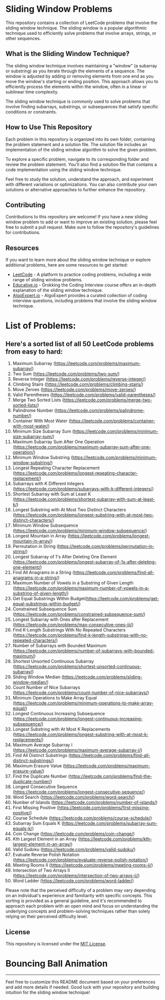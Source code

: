 

# Sliding Window Problems

This repository contains a collection of LeetCode problems that involve the sliding window technique. The sliding window is a popular algorithmic technique used to efficiently solve problems that involve arrays, strings, or other sequences.

## What is the Sliding Window Technique?

The sliding window technique involves maintaining a "window" (a subarray or substring) as you iterate through the elements of a sequence. The window is adjusted by adding or removing elements from one end as you move the window's starting or ending position. This approach allows you to efficiently process the elements within the window, often in a linear or sublinear time complexity.

The sliding window technique is commonly used to solve problems that involve finding subarrays, substrings, or subsequences that satisfy specific conditions or constraints.

## How to Use This Repository

Each problem in this repository is organized into its own folder, containing the problem statement and a solution file. The solution file includes an implementation of the sliding window algorithm to solve the given problem.

To explore a specific problem, navigate to its corresponding folder and review the problem statement. You'll also find a solution file that contains a code implementation using the sliding window technique.

Feel free to study the solution, understand the approach, and experiment with different variations or optimizations. You can also contribute your own solutions or alternative approaches to further enhance the repository.


## Contributing

Contributions to this repository are welcome! If you have a new sliding window problem to add or want to improve an existing solution, please feel free to submit a pull request. Make sure to follow the repository's guidelines for contributions.

## Resources

If you want to learn more about the sliding window technique or explore additional problems, here are some resources to get started:

- [LeetCode](https://leetcode.com) - A platform to practice coding problems, including a wide range of sliding window problems.
- [Educative.io](https://www.educative.io/courses/grokking-the-coding-interview) - Grokking the Coding Interview course offers an in-depth explanation of the sliding window technique.
- [AlgoExpert.io](https://www.algoexpert.io) - AlgoExpert provides a curated collection of coding interview questions, including problems that involve the sliding window technique.

# List of Problems: 
## Here's a sorted list of all 50 LeetCode problems from easy to hard:
1. Maximum Subarray (https://leetcode.com/problems/maximum-subarray/)
2. Two Sum (https://leetcode.com/problems/two-sum/)
3. Reverse Integer (https://leetcode.com/problems/reverse-integer/)
4. Climbing Stairs (https://leetcode.com/problems/climbing-stairs/)
5. Move Zeroes (https://leetcode.com/problems/move-zeroes/)
6. Valid Parentheses (https://leetcode.com/problems/valid-parentheses/)
7. Merge Two Sorted Lists (https://leetcode.com/problems/merge-two-sorted-lists/)
8. Palindrome Number (https://leetcode.com/problems/palindrome-number/)
9. Container With Most Water (https://leetcode.com/problems/container-with-most-water/)
10. Minimum Size Subarray Sum (https://leetcode.com/problems/minimum-size-subarray-sum/)
11. Maximum Subarray Sum After One Operation (https://leetcode.com/problems/maximum-subarray-sum-after-one-operation/)
12. Minimum Window Substring (https://leetcode.com/problems/minimum-window-substring/)
13. Longest Repeating Character Replacement (https://leetcode.com/problems/longest-repeating-character-replacement/)
14. Subarrays with K Different Integers (https://leetcode.com/problems/subarrays-with-k-different-integers/)
15. Shortest Subarray with Sum at Least K (https://leetcode.com/problems/shortest-subarray-with-sum-at-least-k/)
16. Longest Substring with At Most Two Distinct Characters (https://leetcode.com/problems/longest-substring-with-at-most-two-distinct-characters/)
17. Minimum Window Subsequence (https://leetcode.com/problems/minimum-window-subsequence/)
18. Longest Mountain in Array (https://leetcode.com/problems/longest-mountain-in-array/)
19. Permutation in String (https://leetcode.com/problems/permutation-in-string/)
20. Longest Subarray of 1's After Deleting One Element (https://leetcode.com/problems/longest-subarray-of-1s-after-deleting-one-element/)
21. Find All Anagrams in a String (https://leetcode.com/problems/find-all-anagrams-in-a-string/)
22. Maximum Number of Vowels in a Substring of Given Length (https://leetcode.com/problems/maximum-number-of-vowels-in-a-substring-of-given-length/)
23. Get Equal Substrings Within Budget(https://leetcode.com/problems/get-equal-substrings-within-budget/)
24. Constrained Subsequence Sum (https://leetcode.com/problems/constrained-subsequence-sum/)
25. Longest Subarray with Ones after Replacement (https://leetcode.com/problems/max-consecutive-ones-iii/)
26. Find K-Length Substrings With No Repeated Characters (https://leetcode.com/problems/find-k-length-substrings-with-no-repeated-characters/)
27. Number of Subarrays with Bounded Maximum (https://leetcode.com/problems/number-of-subarrays-with-bounded-maximum/)
28. Shortest Unsorted Continuous Subarray (https://leetcode.com/problems/shortest-unsorted-continuous-subarray/)
29. Sliding Window Median (https://leetcode.com/problems/sliding-window-median/)
30. Count Number of Nice Subarrays (https://leetcode.com/problems/count-number-of-nice-subarrays/)
31. Minimum Operations to Make Array Equal (https://leetcode.com/problems/minimum-operations-to-make-array-equal/)
32. Longest Continuous Increasing Subsequence (https://leetcode.com/problems/longest-continuous-increasing-subsequence/)
33. Longest Substring with At Most K Replacements (https://leetcode.com/problems/longest-substring-with-at-most-k-replacements/)
34. Maximum Average Subarray I (https://leetcode.com/problems/maximum-average-subarray-i/)
35. Find All Distinct Substrings (https://leetcode.com/problems/find-all-distinct-substrings/)
36. Maximum Erasure Value (https://leetcode.com/problems/maximum-erasure-value/)
37. Find the Duplicate Number (https://leetcode.com/problems/find-the-duplicate-number/)
38. Longest Consecutive Sequence (https://leetcode.com/problems/longest-consecutive-sequence/)
39. Word Search (https://leetcode.com/problems/word-search/)
40. Number of Islands (https://leetcode.com/problems/number-of-islands/)
41. First Missing Positive (https://leetcode.com/problems/first-missing-positive/)
42. Course Schedule (https://leetcode.com/problems/course-schedule/)
43. Subarray Sum Equals K (https://leetcode.com/problems/subarray-sum-equals-k/)
44. Coin Change (https://leetcode.com/problems/coin-change/)
45. Kth Largest Element in an Array (https://leetcode.com/problems/kth-largest-element-in-an-array/)
46. Valid Sudoku (https://leetcode.com/problems/valid-sudoku/)
47. Evaluate Reverse Polish Notation (https://leetcode.com/problems/evaluate-reverse-polish-notation/)
48. Meeting Rooms II (https://leetcode.com/problems/meeting-rooms-ii/)
49. Intersection of Two Arrays II (https://leetcode.com/problems/intersection-of-two-arrays-ii/)
50. Word Ladder (https://leetcode.com/problems/word-ladder/)

Please note that the perceived difficulty of a problem may vary depending on an individual's experience and familiarity with specific concepts. This sorting is provided as a general guideline, and it's recommended to approach each problem with an open mind and focus on understanding the underlying concepts and problem-solving techniques rather than solely relying on their perceived difficulty level.
## License

This repository is licensed under the [MIT License](LICENSE).


# Bouncing Ball Animation

<canvas id="myCanvas" width="400" height="200"></canvas>

<script>
  const canvas = document.getElementById("myCanvas");
  const context = canvas.getContext("2d");

  let x = canvas.width / 2;
  let y = canvas.height - 30;
  let dx = 2;
  let dy = -2;
  const ballRadius = 20;

  function drawBall() {
    context.clearRect(0, 0, canvas.width, canvas.height);
    context.beginPath();
    context.arc(x, y, ballRadius, 0, Math.PI * 2);
    context.fillStyle = "#0095DD";
    context.fill();
    context.closePath();

    x += dx;
    y += dy;

    if (x + dx > canvas.width - ballRadius || x + dx < ballRadius) {
      dx = -dx;
    }

    if (y + dy > canvas.height - ballRadius || y + dy < ballRadius) {
      dy = -dy;
    }
  }

  setInterval(drawBall, 10);
</script>


---

Feel free to customize this README document based on your preferences and add more details if needed. Good luck with your repository and building intuition for the sliding window technique!
